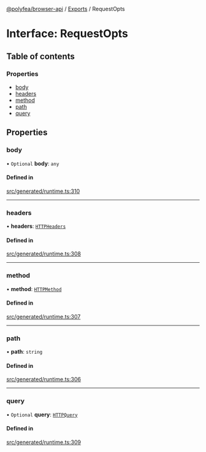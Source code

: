 [@polyfea/browser-api](../README.md) / [Exports](../modules.md) / RequestOpts

# Interface: RequestOpts

## Table of contents

### Properties

- [body](RequestOpts.md#body)
- [headers](RequestOpts.md#headers)
- [method](RequestOpts.md#method)
- [path](RequestOpts.md#path)
- [query](RequestOpts.md#query)

## Properties

### body

• `Optional` **body**: `any`

#### Defined in

[src/generated/runtime.ts:310](https://github.com/polyfea/browser-api/blob/3f82ee7/src/generated/runtime.ts#L310)

___

### headers

• **headers**: [`HTTPHeaders`](../modules.md#httpheaders)

#### Defined in

[src/generated/runtime.ts:308](https://github.com/polyfea/browser-api/blob/3f82ee7/src/generated/runtime.ts#L308)

___

### method

• **method**: [`HTTPMethod`](../modules.md#httpmethod)

#### Defined in

[src/generated/runtime.ts:307](https://github.com/polyfea/browser-api/blob/3f82ee7/src/generated/runtime.ts#L307)

___

### path

• **path**: `string`

#### Defined in

[src/generated/runtime.ts:306](https://github.com/polyfea/browser-api/blob/3f82ee7/src/generated/runtime.ts#L306)

___

### query

• `Optional` **query**: [`HTTPQuery`](../modules.md#httpquery)

#### Defined in

[src/generated/runtime.ts:309](https://github.com/polyfea/browser-api/blob/3f82ee7/src/generated/runtime.ts#L309)
